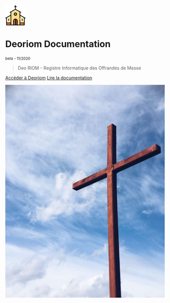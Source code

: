 ![logo](_media/church64.png)

# Deoriom Documentation 
<small>beta - 11/2020</small>

> Deo RIOM - Registre Informatique des Offrandes de Messe

[Accéder à Deoriom](https://www.deoriom.fr)
[Lire la documentation](cest_quoi)

<!-- background image -->
![fond_page](_media/eglise2.jpg)